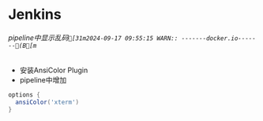 # Jenkins

######  pipeline中显示乱码`[31m2024-09-17 09:55:15 WARN:: -------docker.io-------(B[m`
- 安装AnsiColor Plugin
- pipeline中增加
```groovy
options {
  ansiColor('xterm')
}
```
